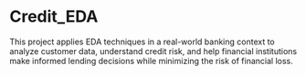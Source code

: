 # Credit_EDA
This project applies EDA techniques in a real-world banking context to analyze customer data, understand credit risk, and help financial institutions make informed lending decisions while minimizing the risk of financial loss.
